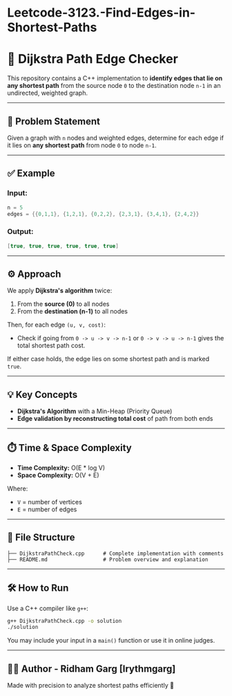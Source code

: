 # Leetcode-3123.-Find-Edges-in-Shortest-Paths
# 🚀 Dijkstra Path Edge Checker

This repository contains a C++ implementation to **identify edges that lie on any shortest path** from the source node `0` to the destination node `n-1` in an undirected, weighted graph.

---

## 🧩 Problem Statement
Given a graph with `n` nodes and weighted edges, determine for each edge if it lies on **any shortest path** from node `0` to node `n-1`.

---

## ✅ Example
### Input:
```cpp
n = 5
edges = {{0,1,1}, {1,2,1}, {0,2,2}, {2,3,1}, {3,4,1}, {2,4,2}}
```
### Output:
```cpp
[true, true, true, true, true, true]
```

---

## ⚙️ Approach
We apply **Dijkstra's algorithm** twice:
1. From the **source (0)** to all nodes
2. From the **destination (n-1)** to all nodes

Then, for each edge `(u, v, cost)`:
- Check if going from `0 -> u -> v -> n-1` or `0 -> v -> u -> n-1` gives the total shortest path cost.

If either case holds, the edge lies on some shortest path and is marked `true`.

---

## 💡 Key Concepts
- **Dijkstra's Algorithm** with a Min-Heap (Priority Queue)
- **Edge validation by reconstructing total cost** of path from both ends

---

## ⏱️ Time & Space Complexity
- **Time Complexity:** O(E * log V)
- **Space Complexity:** O(V + E)

Where:
- `V` = number of vertices
- `E` = number of edges

---

## 📁 File Structure
```
├── DijkstraPathCheck.cpp      # Complete implementation with comments
├── README.md                  # Problem overview and explanation
```

---

## 🛠️ How to Run
Use a C++ compiler like `g++`:
```bash
g++ DijkstraPathCheck.cpp -o solution
./solution
```

You may include your input in a `main()` function or use it in online judges.

---

## 👨‍💻 Author - Ridham Garg [Irythmgarg]
Made with precision to analyze shortest paths efficiently 🚀

